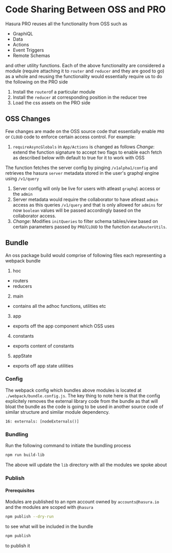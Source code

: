 # Code Sharing Between OSS and PRO

Hasura PRO reuses all the functionality from OSS such as
- GraphiQL
- Data
- Actions
- Event Triggers
- Remote Schemas

and other utility functions. Each of the above functionality are considered a module (require attaching it to `router` and `reducer` and they are good to go) as a whole and reusing the functionality would essentially require us to do the following on the PRO side

1. Install the `router`of a particular module
2. Install the `reducer` at corresponding position in the reducer tree
3. Load the css assets on the PRO side

## OSS Changes

Few changes are made on the OSS source code that essentially enable `PRO` or `CLOUD` code to enforce certain access control. For example:
1. `requireAsyncGlobals` in `App/Actions` is changed as follows
  *Change*: extend the function signature to accept two flags to enable each fetch as described below with default to true for it to work with OSS

  The function fetches the server config by pinging `/v1alpha1/config` and retrieves the hasura `server` metadata stored in the user's graphql engine using `/v1/query`
  1. Server config will only be live for users with atleast `graphql` access or the `admin`
  2. Server metadata would require the collaborator to have atleast `admin` access as this queries `/v1/query` and that is only allowed for `admins` for now
  `boolean` values will be passed accordingly based on the collaborator access.
2. *Change*: Modifies `initQueries` to filter schema tables/view based on certain parameters passed by `PRO`/`CLOUD` to the function `dataRouterUtils`.


## Bundle

An oss package build would comprise of following files each representing a webpack bundle
1. hoc
  - routers
  - reducers
2. main
  - contains all the adhoc functions, utilities etc
3. app
  - exports off the app component which OSS uses
4. constants
  - exports content of constants
5. appState
  - exports off app state utilities

### Config

The webpack config which bundles above modules is located at `./webpack/bundle.config.js`. The key thing to note here is that the config explicitely removes the external library code from the bundle as that will bloat the bundle as the code is going to be used in another source code of similar structure and similar module dependency.

```
16: externals: [nodeExternals()]
```

### Bundling

Run the following command to initiate the bundling process

```bash
npm run build-lib
```

The above will update the `lib` directory with all the modules we spoke about


### Publish

#### Prerequisites

Modules are published to an npm account owned by `accounts@hasura.io` and the modules are scoped with `@hasura`

```bash
npm publish --dry-run
```

to see what will be included in the bundle

```bash
npm publish
```

to publish it
